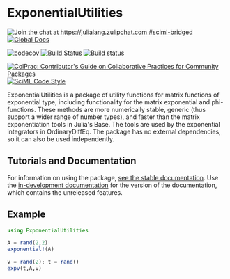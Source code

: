 # ExponentialUtilities

[![Join the chat at https://julialang.zulipchat.com #sciml-bridged](https://img.shields.io/static/v1?label=Zulip&message=chat&color=9558b2&labelColor=389826)](https://julialang.zulipchat.com/#narrow/stream/279055-sciml-bridged)
[![Global Docs](https://img.shields.io/badge/docs-SciML-blue.svg)](https://docs.sciml.ai/ExponentialUtilities/stable/)

[![codecov](https://codecov.io/gh/SciML/ExponentialUtilities.jl/branch/master/graph/badge.svg)](https://codecov.io/gh/SciML/ExponentialUtilities.jl)
[![Build Status](https://github.com/SciML/ExponentialUtilities.jl/workflows/CI/badge.svg)](https://github.com/SciML/ExponentialUtilities.jl/actions?query=workflow%3ACI)
[![Build status](https://badge.buildkite.com/7c96b830f694a59b4171d8c20af570381bd557ff1acc1e23f1.svg)](https://buildkite.com/julialang/exponentialutilities-dot-jl)

[![ColPrac: Contributor's Guide on Collaborative Practices for Community Packages](https://img.shields.io/badge/ColPrac-Contributor's%20Guide-blueviolet)](https://github.com/SciML/ColPrac)
[![SciML Code Style](https://img.shields.io/static/v1?label=code%20style&message=SciML&color=9558b2&labelColor=389826)](https://github.com/SciML/SciMLStyle)

ExponentialUtilities is a package of utility functions for matrix functions of exponential type, including functionality
for the matrix exponential and phi-functions. These methods are more numerically stable, generic (thus support a wider 
range of number types), and faster than the matrix exponentiation tools in Julia's Base. The tools are used by the exponential 
integrators in OrdinaryDiffEq. The package has no external dependencies, so it can also be used independently.

## Tutorials and Documentation

For information on using the package,
[see the stable documentation](https://docs.sciml.ai/ExponentialUtilities/stable/). Use the
[in-development documentation](https://docs.sciml.ai/ExponentialUtilities/dev/) for the version of
the documentation, which contains the unreleased features.

## Example

```julia
using ExponentialUtilities

A = rand(2,2)
exponential!(A)

v = rand(2); t = rand()
expv(t,A,v)
```
